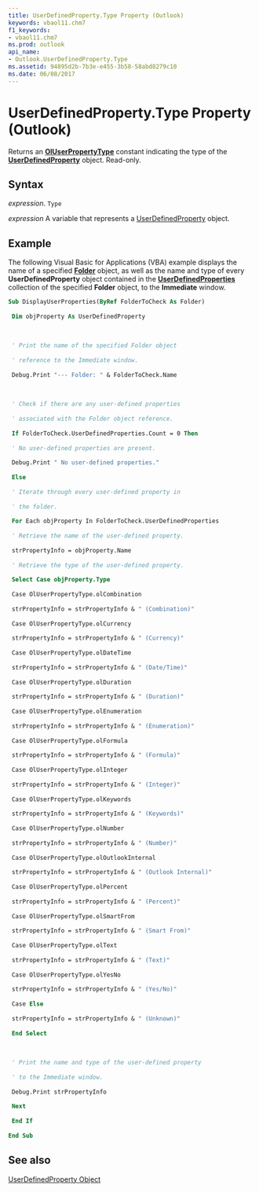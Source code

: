 ```yaml
---
title: UserDefinedProperty.Type Property (Outlook)
keywords: vbaol11.chm7
f1_keywords:
- vbaol11.chm7
ms.prod: outlook
api_name:
- Outlook.UserDefinedProperty.Type
ms.assetid: 94895d2b-7b3e-e455-3b58-58abd8279c10
ms.date: 06/08/2017
---
```



# UserDefinedProperty.Type Property (Outlook)

Returns an  **[OlUserPropertyType](Outlook.OlUserPropertyType.md)** constant indicating the type of the **[UserDefinedProperty](Outlook.UserDefinedProperty.md)** object. Read-only.


## Syntax

 _expression_. `Type`

 _expression_ A variable that represents a [UserDefinedProperty](./Outlook.UserDefinedProperty.md) object.


## Example

The following Visual Basic for Applications (VBA) example displays the name of a specified  **[Folder](Outlook.Folder.md)** object, as well as the name and type of every **UserDefinedProperty** object contained in the **[UserDefinedProperties](Outlook.Folder.UserDefinedProperties.md)** collection of the specified **Folder** object, to the **Immediate** window.


```vb
Sub DisplayUserProperties(ByRef FolderToCheck As Folder) 
 
 Dim objProperty As UserDefinedProperty 
 
 
 
 ' Print the name of the specified Folder object 
 
 ' reference to the Immediate window. 
 
 Debug.Print "--- Folder: " & FolderToCheck.Name 
 
 
 
 ' Check if there are any user-defined properties 
 
 ' associated with the Folder object reference. 
 
 If FolderToCheck.UserDefinedProperties.Count = 0 Then 
 
 ' No user-defined properties are present. 
 
 Debug.Print " No user-defined properties." 
 
 Else 
 
 ' Iterate through every user-defined property in 
 
 ' the folder. 
 
 For Each objProperty In FolderToCheck.UserDefinedProperties 
 
 ' Retrieve the name of the user-defined property. 
 
 strPropertyInfo = objProperty.Name 
 
 ' Retrieve the type of the user-defined property. 
 
 Select Case objProperty.Type 
 
 Case OlUserPropertyType.olCombination 
 
 strPropertyInfo = strPropertyInfo & " (Combination)" 
 
 Case OlUserPropertyType.olCurrency 
 
 strPropertyInfo = strPropertyInfo & " (Currency)" 
 
 Case OlUserPropertyType.olDateTime 
 
 strPropertyInfo = strPropertyInfo & " (Date/Time)" 
 
 Case OlUserPropertyType.olDuration 
 
 strPropertyInfo = strPropertyInfo & " (Duration)" 
 
 Case OlUserPropertyType.olEnumeration 
 
 strPropertyInfo = strPropertyInfo & " (Enumeration)" 
 
 Case OlUserPropertyType.olFormula 
 
 strPropertyInfo = strPropertyInfo & " (Formula)" 
 
 Case OlUserPropertyType.olInteger 
 
 strPropertyInfo = strPropertyInfo & " (Integer)" 
 
 Case OlUserPropertyType.olKeywords 
 
 strPropertyInfo = strPropertyInfo & " (Keywords)" 
 
 Case OlUserPropertyType.olNumber 
 
 strPropertyInfo = strPropertyInfo & " (Number)" 
 
 Case OlUserPropertyType.olOutlookInternal 
 
 strPropertyInfo = strPropertyInfo & " (Outlook Internal)" 
 
 Case OlUserPropertyType.olPercent 
 
 strPropertyInfo = strPropertyInfo & " (Percent)" 
 
 Case OlUserPropertyType.olSmartFrom 
 
 strPropertyInfo = strPropertyInfo & " (Smart From)" 
 
 Case OlUserPropertyType.olText 
 
 strPropertyInfo = strPropertyInfo & " (Text)" 
 
 Case OlUserPropertyType.olYesNo 
 
 strPropertyInfo = strPropertyInfo & " (Yes/No)" 
 
 Case Else 
 
 strPropertyInfo = strPropertyInfo & " (Unknown)" 
 
 End Select 
 
 
 
 ' Print the name and type of the user-defined property 
 
 ' to the Immediate window. 
 
 Debug.Print strPropertyInfo 
 
 Next 
 
 End If 
 
End Sub
```


## See also


[UserDefinedProperty Object](Outlook.UserDefinedProperty.md)


